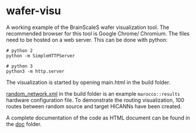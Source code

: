 # wafer-visu

A working example of the BrainScaleS wafer visualization tool. The recommended browser for this tool is Google Chrome/ Chromium. The files need to be hosted on a web server. This can be done with python:
```
# python 2
python -m SimpleHTTPServer

# python 3
python3 -m http.server
```

The visualization is started by opening main.html in the build folder.

[random_network.xml](build/random_network.xml) in the build folder is an example ```marocco::results``` hardware configuration file. To demonstrate the routing visualization, 100 routes between random source and target HICANNs have been created.

A complete documentation of the code as HTML document can be found in the [doc](doc) folder.
